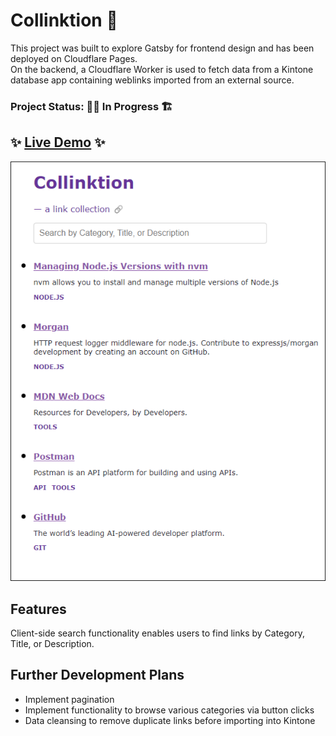 # Collinktion 🔗

This project was built to explore Gatsby for frontend design and has been deployed on Cloudflare Pages.  
On the backend, a Cloudflare Worker is used to fetch data from a Kintone database app containing weblinks imported from an external source.  

### Project Status: 👷‍♀️ In Progress 🏗️

## ✨ [Live Demo](https://collinktion.pages.dev/) ✨

![Screenshot](src/images/ReadMe/Collinktion_Screenshot.png)

## Features 

Client-side search functionality enables users to find links by Category, Title, or Description.

## Further Development Plans

- Implement pagination
- Implement functionality to browse various categories via button clicks
- Data cleansing to remove duplicate links before importing into Kintone